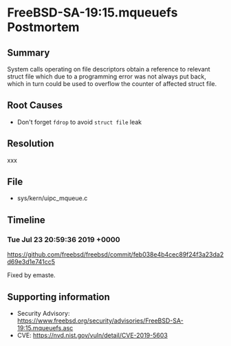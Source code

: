 # FreeBSD-SA-19:15.mqueuefs Postmortem

## Summary

System calls operating on file descriptors obtain a reference to relevant struct file which due to a programming error was not always put back, which in turn could be used to overflow the counter of affected struct file.

## Root Causes

* Don't forget `fdrop` to avoid `struct file` leak

## Resolution

xxx

## File

* sys/kern/uipc_mqueue.c

## Timeline

### Tue Jul 23 20:59:36 2019 +0000

https://github.com/freebsd/freebsd/commit/feb038e4b4cec89f24f3a23da2d69e3d1e741cc5

Fixed by emaste.

## Supporting information

* Security Advisory: https://www.freebsd.org/security/advisories/FreeBSD-SA-19:15.mqueuefs.asc
* CVE: https://nvd.nist.gov/vuln/detail/CVE-2019-5603
